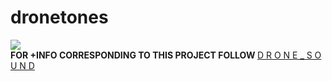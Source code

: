 dronetones
==========

<img src="https://raw.github.com/alejoduque/dronetones/master/imgs/V2_ascii.jpg" /> <br>
<B>FOR +INFO CORRESPONDING TO THIS PROJECT FOLLOW </B>
<a href=https://github.com/alejoduque/dronetones/wiki/Drone-Sound>D R O N E _ S O U N D</a>
